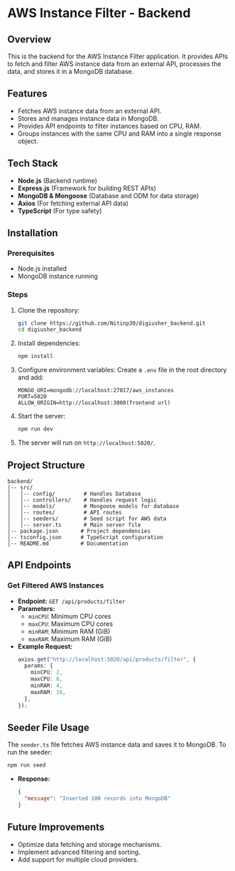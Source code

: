 # AWS Instance Filter - Backend

## Overview

This is the backend for the AWS Instance Filter application. It provides APIs to fetch and filter AWS instance data from an external API, processes the data, and stores it in a MongoDB database.

## Features

- Fetches AWS instance data from an external API.
- Stores and manages instance data in MongoDB.
- Provides API endpoints to filter instances based on CPU, RAM.
- Groups instances with the same CPU and RAM into a single response object.

## Tech Stack

- **Node.js** (Backend runtime)
- **Express.js** (Framework for building REST APIs)
- **MongoDB & Mongoose** (Database and ODM for data storage)
- **Axios** (For fetching external API data)
- **TypeScript** (For type safety)

## Installation

### Prerequisites

- Node.js installed
- MongoDB instance running

### Steps

1. Clone the repository:
   ```bash
   git clone https://github.com/Nitinp30/digiusher_backend.git
   cd digiusher_backend
   ```
2. Install dependencies:
   ```bash
   npm install
   ```
3. Configure environment variables: Create a `.env` file in the root directory and add:
   ```env
   MONGO_URI=mongodb://localhost:27017/aws_instances
   PORT=5020
   ALLOW_ORIGIN=http://localhost:3000(frontend url)
   ```
4. Start the server:
   ```bash
   npm run dev
   ```
5. The server will run on `http://localhost:5020/`.

## Project Structure

```
backend/
│-- src/
│   │-- config/         # Handles Database
│   │-- controllers/    # Handles request logic
│   │-- models/         # Mongoose models for database
│   │-- routes/         # API routes
│   │-- seeders/        # Seed script for AWS data
│   │-- server.ts       # Main server file
│-- package.json       # Project dependencies
│-- tsconfig.json      # TypeScript configuration
│-- README.md          # Documentation
```

## API Endpoints

### Get Filtered AWS Instances

- **Endpoint:** `GET /api/products/filter`
- **Parameters:**
  - `minCPU`: Minimum CPU cores
  - `maxCPU`: Maximum CPU cores
  - `minRAM`: Minimum RAM (GiB)
  - `maxRAM`: Maximum RAM (GiB)
- **Example Request:**
  ```ts
  axios.get("http://localhost:5020/api/products/filter", {
    params: {
      minCPU: 2,
      maxCPU: 8,
      minRAM: 4,
      maxRAM: 16,
    },
  });
  ```

## Seeder File Usage

The `seeder.ts` file fetches AWS instance data and saves it to MongoDB. To run the seeder:

```bash
npm run seed
```

- **Response:**
  ```json
  {
    "message": "Inserted 100 records into MongoDB"
  }
  ```

## Future Improvements

- Optimize data fetching and storage mechanisms.
- Implement advanced filtering and sorting.
- Add support for multiple cloud providers.
